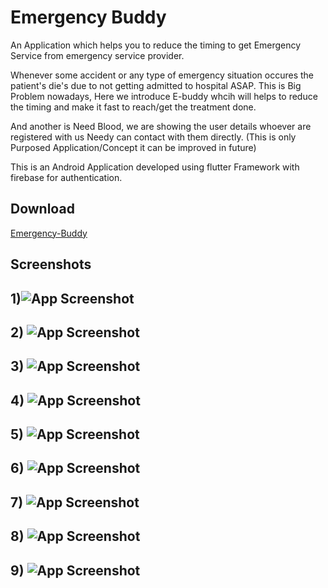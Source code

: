 
# Emergency Buddy

An Application which helps you to reduce the timing to get Emergency Service from emergency service provider.

Whenever some accident or any type of emergency situation occures the patient's die's due to not getting admitted to hospital ASAP. This is Big Problem nowadays, Here we introduce E-buddy whcih will helps to reduce the timing and make it fast to reach/get the treatment done.

And another is Need Blood, we are showing the user details whoever are registered with us Needy can contact with them directly.
(This is only Purposed Application/Concept it can be improved in future)

This is an Android Application developed using flutter Framework with firebase for authentication.

## Download

[Emergency-Buddy](https://raw.githubusercontent.com/slaxminarayan/Emergency-Buddy/main/EBuddy.apk)
## Screenshots
## 1)![App Screenshot](https://github.com/slaxminarayan/Emergency-Buddy/blob/main/Screenshot/1.jpg?raw=true)
## 2) ![App Screenshot](https://github.com/slaxminarayan/Emergency-Buddy/blob/main/Screenshot/2.jpg?raw=true)
## 3) ![App Screenshot](https://github.com/slaxminarayan/Emergency-Buddy/blob/main/Screenshot/3.jpg?raw=true)
## 4) ![App Screenshot](https://github.com/slaxminarayan/Emergency-Buddy/blob/main/Screenshot/4.jpg?raw=true)
## 5) ![App Screenshot](https://github.com/slaxminarayan/Emergency-Buddy/blob/main/Screenshot/5.jpg?raw=true)
## 6) ![App Screenshot](https://github.com/slaxminarayan/Emergency-Buddy/blob/main/Screenshot/6.jpg?raw=true)
## 7) ![App Screenshot](https://github.com/slaxminarayan/Emergency-Buddy/blob/main/Screenshot/7.jpg?raw=true)
## 8) ![App Screenshot](https://github.com/slaxminarayan/Emergency-Buddy/blob/main/Screenshot/8.jpg?raw=true)
## 9) ![App Screenshot](https://github.com/slaxminarayan/Emergency-Buddy/blob/main/Screenshot/9.jpg?raw=true)

  
